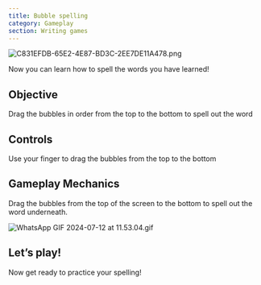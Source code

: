 ```yaml
---
title: Bubble spelling
category: Gameplay
section: Writing games
---
```

![C831EFDB-65E2-4E87-BD3C-2EE7DE11A478.png](https://help.studycat.com/hc/article_attachments/34786813307289)

Now you can learn how to spell the words you have learned!

Objective
---------

Drag the bubbles in order from the top to the bottom to spell out the word

Controls
--------

Use your finger to drag the bubbles from the top to the bottom

Gameplay Mechanics
------------------

Drag the bubbles from the top of the screen to the bottom to spell out the word underneath.

![WhatsApp GIF 2024-07-12 at 11.53.04.gif](https://help.studycat.com/hc/article_attachments/34964575773977)

Let’s play!
-----------

Now get ready to practice your spelling!